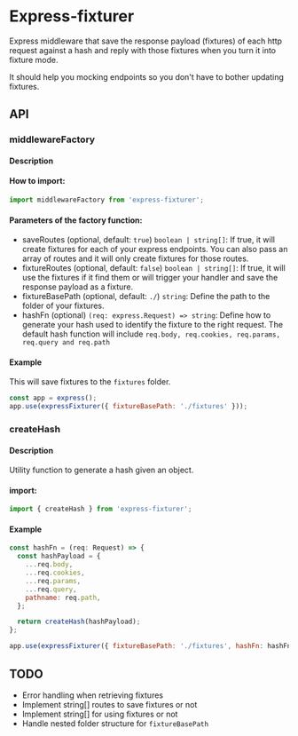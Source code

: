 # Express-fixturer

Express middleware that save the response payload (fixtures) of each http request against a hash and reply with those fixtures when you turn it into fixture mode.

It should help you mocking endpoints so you don't have to bother updating fixtures.

## API

### middlewareFactory

#### Description

#### How to import:
```js
import middlewareFactory from 'express-fixturer';
```

#### Parameters of the factory function:

- saveRoutes (optional, default: `true`) `boolean | string[]`: If true, it will create fixtures for each of your express endpoints. You can also pass an array of routes and it will only create fixtures for those routes.
- fixtureRoutes (optional, default: `false`) `boolean | string[]`: If true, it will use the fixtures if it find them or will trigger your handler and save the response payload as a fixture.
- fixtureBasePath (optional, default: `./`) `string`: Define the path to the folder of your fixtures.
- hashFn (optional) `(req: express.Request) => string`: Define how to generate your hash used to identify the fixture to the right request. The default hash function will include `req.body, req.cookies, req.params, req.query and req.path`

#### Example

This will save fixtures to the `fixtures` folder.

```js
const app = express();
app.use(expressFixturer({ fixtureBasePath: './fixtures' }));
```

### createHash

#### Description
Utility function to generate a hash given an object.

#### import:
```js
import { createHash } from 'express-fixturer';
```

#### Example
```js
const hashFn = (req: Request) => {
  const hashPayload = {
    ...req.body,
    ...req.cookies,
    ...req.params,
    ...req.query,
    pathname: req.path,
  };

  return createHash(hashPayload);
};

app.use(expressFixturer({ fixtureBasePath: './fixtures', hashFn: hashFn }));
```

## TODO

- Error handling when retrieving fixtures
- Implement string[] routes to save fixtures or not
- Implement string[] for using fixtures or not
- Handle nested folder structure for `fixtureBasePath`